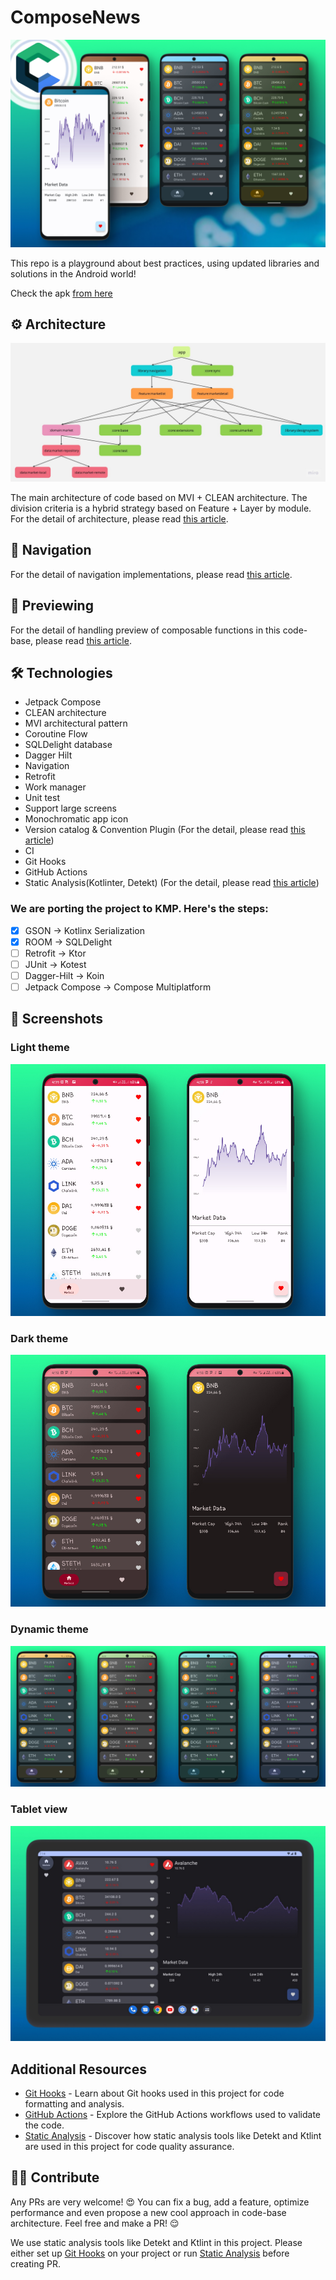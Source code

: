 # ComposeNews

![](asset/header.jpeg)

This repo is a playground about best practices, using updated libraries and solutions in the Android world!

Check the apk [from here](asset/app_v1.0.0.apk)

## ⚙️ Architecture

![Architecture diagram](asset/arch.jpg)

The main architecture of code based on MVI + CLEAN architecture. The division criteria is a hybrid strategy based on Feature + Layer by module.
For the detail of architecture, please read [this article](https://medium.com/@kaaveh/migrate-from-mvvm-to-mvi-f938c27c214f).

## 🚦 Navigation

For the detail of navigation implementations, please read [this article](https://proandroiddev.com/all-about-navigation-in-the-jetpack-compose-based-production-code-base-902706b8466d).

## 📱 Previewing

For the detail of handling preview of composable functions in this code-base, please read [this article](https://proandroiddev.com/an-introduction-about-preview-in-jetpack-compose-b72a96daac35).

## 🛠 Technologies

- Jetpack Compose
- CLEAN architecture
- MVI architectural pattern
- Coroutine Flow
- SQLDelight database
- Dagger Hilt
- Navigation
- Retrofit
- Work manager
- Unit test
- Support large screens
- Monochromatic app icon
- Version catalog & Convention Plugin (For the detail, please read [this article](https://proandroiddev.com/mastering-android-dependency-management-b94205595f6b))
- CI
- Git Hooks
- GitHub Actions
- Static Analysis(Kotlinter, Detekt) (For the detail, please read [this article](https://blog.kotlin-academy.com/detekt-gradle-configuration-guide-d6d2301b823a))

### We are porting the project to KMP. Here's the steps:
- [x] GSON &rarr; Kotlinx Serialization
- [x] ROOM &rarr; SQLDelight
- [ ] Retrofit &rarr; Ktor
- [ ] JUnit &rarr; Kotest
- [ ] Dagger-Hilt &rarr; Koin
- [ ] Jetpack Compose &rarr; Compose Multiplatform

## 📸 Screenshots

### Light theme

![](asset/light_mode.jpg)

### Dark theme

![](asset/dark_mode.jpg)

### Dynamic theme

![](asset/IMG_2459.jpeg)

### Tablet view

![](asset/tablet_view.jpg)

## Additional Resources

- [Git Hooks](documentation/GitHooks.md) - Learn about Git hooks used in this project for code formatting and analysis.
- [GitHub Actions](documentation/GitHubActions.md) - Explore the GitHub Actions workflows used to validate the code.
- [Static Analysis](documentation/StaticAnalysis.md) - Discover how static analysis tools like Detekt and Ktlint are used in this project for code quality assurance.

## 🤝🏻 Contribute

Any PRs are very welcome! 😍 You can fix a bug, add a feature, optimize performance and even propose a new cool approach in code-base architecture. Feel free and make a PR! 😌

We use static analysis tools like Detekt and Ktlint in this project. Please either set up [Git Hooks](documentation/GitHooks.md) on your project or run [Static Analysis](documentation/StaticAnalysis.md) before creating PR.
